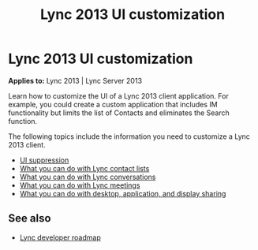 ﻿---
title: Lync 2013 UI customization
TOCTitle: Lync 2013 UI customization
ms:assetid: b7e53cee-ca1c-4c9a-8908-02be4f45f564
ms:mtpsurl: https://msdn.microsoft.com/library/Dn656914(v=office.15)
ms:contentKeyID: 61581616
ms.date: 07/25/2014
mtps_version: v=office.15
---

# Lync 2013 UI customization

**Applies to:** Lync 2013 | Lync Server 2013

Learn how to customize the UI of a Lync 2013 client application. For example, you could create a custom application that includes IM functionality but limits the list of Contacts and eliminates the Search function.

The following topics include the information you need to customize a Lync 2013 client.

- [UI suppression](../desktop/ui-suppression.md)
- [What you can do with Lync contact lists](../desktop/what-you-can-do-with-lync-contact-lists.md)
- [What you can do with Lync conversations](../desktop/what-you-can-do-with-lync-conversations.md)
- [What you can do with Lync meetings](../desktop/what-you-can-do-with-lync-meetings.md)
- [What you can do with desktop, application, and display sharing](../desktop/what-you-can-do-with-desktop-application-and-display-sharing.md)

## See also

- [Lync developer roadmap](https://msdn.microsoft.com/library/dn645389\(v=office.15\))

